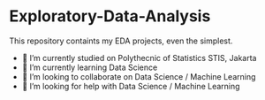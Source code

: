 # Exploratory-Data-Analysis
This repository containts my EDA projects, even the simplest.

- 🔭 I’m currently studied on Polythecnic of Statistics STIS, Jakarta
- 🌱 I’m currently learning Data Science
- 👯 I’m looking to collaborate on Data Science / Machine Learning
- 🤔 I’m looking for help with Data Science / Machine Learning
